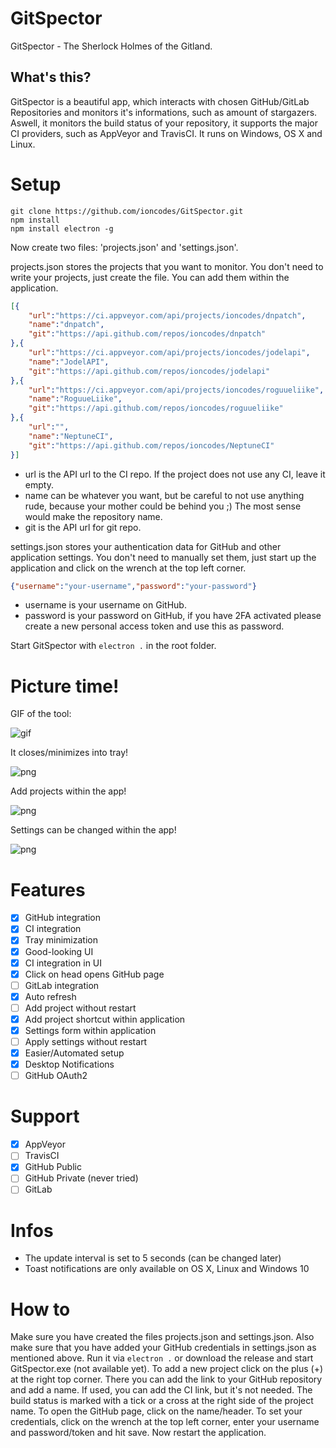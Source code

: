 # GitSpector
GitSpector - The Sherlock Holmes of the Gitland.

## What's this?
GitSpector is a beautiful app, which interacts with chosen GitHub/GitLab Repositories and monitors it's informations, such as amount of stargazers. Aswell, it monitors the build status of your repository, it supports the major CI providers, such as AppVeyor and TravisCI.
It runs on Windows, OS X and Linux.

# Setup
```
git clone https://github.com/ioncodes/GitSpector.git
npm install
npm install electron -g
```
Now create two files: 'projects.json' and 'settings.json'.

projects.json stores the projects that you want to monitor.
You don't need to write your projects, just create the file. You can add them within the application.
```json
[{
    "url":"https://ci.appveyor.com/api/projects/ioncodes/dnpatch",
    "name":"dnpatch",
    "git":"https://api.github.com/repos/ioncodes/dnpatch"
},{
    "url":"https://ci.appveyor.com/api/projects/ioncodes/jodelapi",
    "name":"JodelAPI",
    "git":"https://api.github.com/repos/ioncodes/jodelapi"
},{
    "url":"https://ci.appveyor.com/api/projects/ioncodes/roguueliike",
    "name":"RoguueLiike",
    "git":"https://api.github.com/repos/ioncodes/roguueliike"
},{
    "url":"",
    "name":"NeptuneCI",
    "git":"https://api.github.com/repos/ioncodes/NeptuneCI"
}]
```
* url is the API url to the CI repo. If the project does not use any CI, leave it empty.
* name can be whatever you want, but be careful to not use anything rude, because your mother could be behind you ;) The most sense would make the repository name.
* git is the API url for git repo.

settings.json stores your authentication data for GitHub and other application settings.
You don't need to manually set them, just start up the application and click on the wrench at the top left corner.
```json
{"username":"your-username","password":"your-password"}
```
* username is your username on GitHub.
* password is your password on GitHub, if you have 2FA activated please create a new personal access token and use this as password.

Start GitSpector with ```electron .``` in the root folder.

# Picture time!
GIF of the tool:

![gif](http://i.imgur.com/CFUCuXV.gifv)

It closes/minimizes into tray!

![png](http://i.imgur.com/a1GfCLp.png)

Add projects within the app!

![png](http://i.imgur.com/C0jnn4U.png)

Settings can be changed within the app!

![png](http://i.imgur.com/lhNlvTy.png)

# Features
- [x] GitHub integration
- [x] CI integration
- [x] Tray minimization
- [x] Good-looking UI
- [x] CI integration in UI
- [x] Click on head opens GitHub page
- [ ] GitLab integration
- [x] Auto refresh
- [ ] Add project without restart
- [x] Add project shortcut within application
- [x] Settings form within application
- [ ] Apply settings without restart
- [x] Easier/Automated setup
- [x] Desktop Notifications
- [ ] GitHub OAuth2

# Support
- [x] AppVeyor
- [ ] TravisCI
- [x] GitHub Public
- [ ] GitHub Private (never tried)
- [ ] GitLab

# Infos
* The update interval is set to 5 seconds (can be changed later)
* Toast notifications are only available on OS X, Linux and Windows 10

# How to
Make sure you have created the files projects.json and settings.json. Also make sure that you have added your GitHub credentials in settings.json as mentioned above.
Run it via ```electron .``` or download the release and start GitSpector.exe (not available yet).
To add a new project click on the plus (+) at the right top corner. There you can add the link to your GitHub repository and add a name. If used, you can add the CI link, but it's not needed.
The build status is marked with a tick or a cross at the right side of the project name.
To open the GitHub page, click on the name/header.
To set your credentials, click on the wrench at the top left corner, enter your username and password/token and hit save. Now restart the application.
